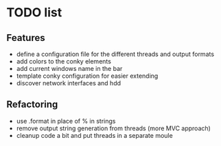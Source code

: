# TODO list

## Features
- define a configuration file for the different threads and output formats
- add colors to the conky elements
- add current windows name in the bar
- template conky configuration for easier extending
- discover network interfaces and hdd

## Refactoring
- use .format in place of % in strings
- remove output string generation from threads (more MVC approach)
- cleanup code a bit and put threads in a separate moule
